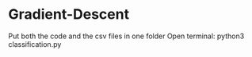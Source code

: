 # Gradient-Descent

Put both the code and the csv files in one folder
Open terminal: python3 classification.py
